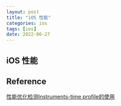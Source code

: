 ```yaml
---
layout: post
title: "iOS 性能"
categories: ios
tags: [ios]
date: 2022-06-27
---
```


## iOS 性能

## Reference
[性能优化检测Instruments-time profile的使用](https://blog.csdn.net/potato512/article/details/55100521)  
